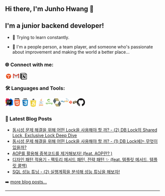 ## Hi there, I'm Junho Hwang 👋 


## I'm a junior backend developer!

<!-- - 🔭 I just launched my first course: [Become A VS Code SuperHero!][course]! -->
- 🌱 Trying to learn constantly.
<!-- - 👯 I’m looking to make my  -->
- 🤝 I'm a people person, a team player, and someone who's passionate about improvement and making the world a better place...
  
### 🌐 Connect with me:

[<img align="left" alt="junojuno" width="22px" src="./image/tistory.png" />][website]
[<img align="left" alt="junojuno | email" width="27px" src="./image/email.png" />][Email]
[<img align="left" alt="junojuno" width="22px" src="./image/notion_icon.png" />][notion]
<br />

### 🛠️ Languages and Tools:
<img align="left" alt="IntelliJ" width="26px" src="./image/intellij.png" />
<img align="left" alt="HTML5" width="26px" src="https://raw.githubusercontent.com/github/explore/80688e429a7d4ef2fca1e82350fe8e3517d3494d/topics/html/html.png" />
<img align="left" alt="CSS3" width="26px" src="https://raw.githubusercontent.com/github/explore/80688e429a7d4ef2fca1e82350fe8e3517d3494d/topics/css/css.png" />
<img align="left" alt="JavaScript" width="26px" src="./image/javascript.png" />
<img align="left" alt="Java" width="26px" src="./image/java.png" />
<img align="left" alt="Spring" width="26px" src="./image/spring.png" />
<img align="left" alt="Hibernate" width="26px" src="./image/hibernate.png" />
<img align="left" alt="MySQL" width="26px" src="./image/mysql.png" />
<img align="left" alt="Git" width="26px" src="https://raw.githubusercontent.com/github/explore/80688e429a7d4ef2fca1e82350fe8e3517d3494d/topics/git/git.png" />
<img align="left" alt="GitHub" width="26px" src="https://raw.githubusercontent.com/github/explore/78df643247d429f6cc873026c0622819ad797942/topics/github/github.png" />
<br/>
<br/>

### 📕 Latest Blog Posts
<!-- BLOG-POST-LIST:START -->
- [동시성 문제 해결을 위해 어떤 Lock을 사용해야 할 까? - &lpar;2&rpar; DB Lock의 Shared Lock, Exclusive Lock Deep Dive](https://juno-juno.tistory.com/111)
- [동시성 문제 해결을 위해 어떤 Lock을 사용해야 할 까? - &lpar;1&rpar; DB Lock에는 무엇이 있을까?](https://juno-juno.tistory.com/110)
- [AOP를 활용해 중복코드를 제거해보자! &lpar;feat. AOP란? &rpar;](https://juno-juno.tistory.com/109)
- [디자인 패턴 적용기 - 팩토리 메서드 패턴, 전략 패턴  ✨ &lpar;feat. 템플릿 메서드, 템플릿 콜백&rpar;](https://juno-juno.tistory.com/108)
- [SQL 성능 튜닝 - &lpar;2&rpar; 실행계획을 분석해 성능 튜닝을 해보자!](https://juno-juno.tistory.com/107)
<!-- BLOG-POST-LIST:END -->

➡️ [more blog posts...](https://juno-juno.tistory.com/)

---
[Email]: mailto:ssmm0205@naver.com
[website]: https://juno-juno.tistory.com/
[notion]: https://kaput-trombone-343.notion.site/Junho-s-Brain-58a680a1bf90439096fed28abf610396
